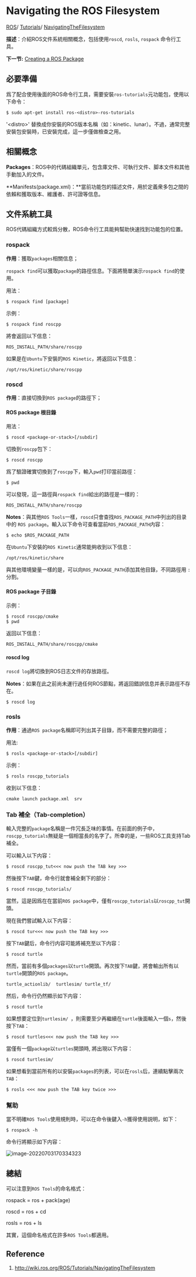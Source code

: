 # Navigating the ROS Filesystem

[ROS](https://wiki.ros.org/ROS)/ [Tutorials](https://wiki.ros.org/ROS/Tutorials)/ [NavigatingTheFilesystem](https://wiki.ros.org/action/fullsearch/ROS/Tutorials/NavigatingTheFilesystem?action=fullsearch&context=180&value=linkto%3A"ROS%2FTutorials%2FNavigatingTheFilesystem")

**描述**：介紹ROS文件系統相關概念，包括使用`roscd`, `rosls`, `rospack` 命令行工具。

**下一节:** [Creating a ROS Package](./ros-tutorials-beginner-3-creating-package.md)

## 必要準備

爲了配合使用後面的ROS命令行工具，需要安裝`ros-tutorials`元功能包，使用以下命令：

```shell
$ sudo apt-get install ros-<distro>-ros-tutorials
```

'\<distro>' 替換成你安裝的ROS版本名稱（如：kinetic、lunar）。不過，通常完整安裝包安裝時，已安裝完成，這一步僅做檢查之用。

## 相關概念

**Packages**：ROS中的代碼組織單元，包含庫文件、可執行文件、脚本文件和其他手動加入的文件。

**Manifests(package.xml)：**當前功能包的描述文件，用於定義衆多包之間的依賴和獲取版本、維護者、許可證等信息。

## 文件系統工具

ROS代碼組織方式較爲分散，ROS命令行工具能夠幫助快速找到功能包的位置。

### rospack

**作用**：獲取`packages`相關信息；

`rospack find`可以獲取`package`的路徑信息。下面將簡單演示`rospack find`的使用。

用法：

```shell
$ rospack find [package]
```

示例：

```shell
$ rospack find roscpp
```

將會返回以下信息：

```shell
ROS_INSTALL_PATH/share/roscpp
```

如果是在`Ubuntu`下安裝的`ROS Kinetic`，將返回以下信息：

```shell
/opt/ros/kinetic/share/roscpp
```

### roscd

**作用**：直接切換到`ROS package`的路徑下；

#### ROS package 根目錄

用法：

```shell
$ roscd <package-or-stack>[/subdir]
```

切換到`roscpp`包下：

```shell
$ roscd roscpp
```

爲了驗證確實切換到了`roscpp`下，輸入`pwd`打印當前路徑：

```shell
$ pwd
```

可以發現，這一路徑與`rospack find`給出的路徑是一樣的：

```shell
ROS_INSTALL_PATH/share/roscpp
```

**Notes**：與其他`ROS Tools`一樣，`roscd`只會查找`ROS_PACKAGE_PATH`中列出的目录中的 `ROS package`。輸入以下命令可查看當前`ROS_PACKAGE_PATH`内容：

```shell
$ echo $ROS_PACKAGE_PATH
```

在`Ubuntu`下安裝的`ROS Kinetic`通常能夠收到以下信息：

```shell
/opt/ros/kinetic/share
```

與其他環境變量一樣的是，可以向`ROS_PACKAGE_PATH`添加其他目錄，不同路徑用 `:` 分割。

#### ROS package 子目錄

示例：

```shell
$ roscd roscpp/cmake
$ pwd
```

返回以下信息：

```shell
ROS_INSTALL_PATH/share/roscpp/cmake
```

#### roscd log

`roscd log`將切換到ROS日志文件的存放路徑。

**Notes**：如果在此之前尚未運行過任何ROS節點，將返回錯誤信息并表示路徑不存在。

```shell
$ roscd log
```

### rosls

**作用**：通過`ROS package`名稱即可列出其子目錄，而不需要完整的路徑；

用法:

```shell
$ rosls <package-or-stack>[/subdir]
```

示例：

```shell
$ rosls roscpp_tutorials
```

收到以下信息：

```shell
cmake launch package.xml  srv
```

### Tab 補全（Tab-completion）

輸入完整的`package`名稱是一件冗長乏味的事情。在前面的例子中，`roscpp_tutorials`無疑是一個相當長的名字了。所幸的是，一些ROS工具支持Tab補全。

可以輸入以下内容：

```shell
$ roscd roscpp_tut<<< now push the TAB key >>>
```

然後按下`TAB`鍵，命令行就會補全剩下的部分：

```shell
$ roscd roscpp_tutorials/
```

當然，這是因爲在在當前`ROS package`中，僅有`roscpp_tutorials`以`roscpp_tut`開頭。

現在我們嘗試輸入以下内容：

```shell
$ roscd tur<<< now push the TAB key >>>
```

按下`TAB`鍵后，命令行内容可能將補充至以下内容：

```shell
$ roscd turtle
```

然而，當前有多個`packages`以`turtle`開頭。再次按下`TAB`鍵，將會輸出所有以`turtle`開頭的`ROS package`。

```shell
turtle_actionlib/  turtlesim/ turtle_tf/
```

然后，命令行仍然顯示如下内容：

```shell
$ roscd turtle
```

如果想要定位到`turtlesim/ `，則需要至少再繼續在`turtle`後面輸入一個`s`，然後按下`TAB`：

```shell
$ roscd turtles<<< now push the TAB key >>>
```

當僅有一個`package`以`turtles`開頭時, 將出現以下内容：

```shell
$ roscd turtlesim/
```

如果想看到當前所有的以安裝`packages`的列表，可以在`rosls`后，連續點擊兩次`TAB`：

```shell
$ rosls <<< now push the TAB key twice >>>
```

### 幫助

當不明確`ROS Tools`使用規則時，可以在命令後鍵入`-h`獲得使用説明，如下：

```shell
$ rospack -h
```

命令行將顯示如下内容：

![image-20220703170334323](.\ros_tutorials_navigating_filesystem.assets\image-20220703170334323.png)

## 總結

可以注意到`ROS Tools`的命名格式：

rospack = ros + pack(age)

roscd = ros + cd

rosls = ros + ls

其實，這個命名格式在許多`ROS Tools`都適用。

## Reference 

1. http://wiki.ros.org/ROS/Tutorials/NavigatingTheFilesystem